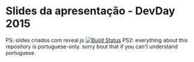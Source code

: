 # Slides da apresentação - DevDay 2015

PS: slides criados com reveal.js [![Build Status](https://travis-ci.org/hakimel/reveal.js.png?branch=master)](https://travis-ci.org/hakimel/reveal.js)
PS2: everything about this repository is portuguese-only. sorry bout that if you can't understand portuguese.

